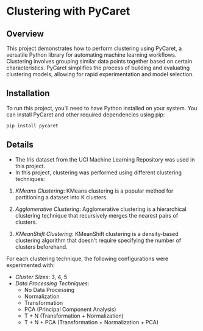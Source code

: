 # Clustering with PyCaret

## Overview

This project demonstrates how to perform clustering using PyCaret, a versatile Python library for automating machine learning workflows. Clustering involves grouping similar data points together based on certain characteristics. PyCaret simplifies the process of building and evaluating clustering models, allowing for rapid experimentation and model selection.

## Installation

To run this project, you'll need to have Python installed on your system. You can install PyCaret and other required dependencies using pip:

``` sh
pip install pycaret
```

## Details
- The Iris dataset from the UCI Machine Learning Repository was used in this project.
- In this project, clustering was performed using different clustering techniques:

1. *KMeans Clustering*: KMeans clustering is a popular method for partitioning a dataset into K clusters.
   
2. *Agglomerative Clustering*: Agglomerative clustering is a hierarchical clustering technique that recursively merges the nearest pairs of clusters.
   
3. *KMeanShift Clustering*: KMeanShift clustering is a density-based clustering algorithm that doesn't require specifying the number of clusters beforehand.

For each clustering technique, the following configurations were experimented with:

- *Cluster Sizes*: 3, 4, 5
- *Data Processing Techniques*:
  - No Data Processing
  - Normalization
  - Transformation
  - PCA (Principal Component Analysis)
  - T + N (Transformation + Normalization)
  - T + N + PCA (Transformation + Normalization + PCA)
